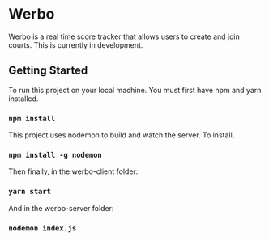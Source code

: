 # Werbo

Werbo is a real time score tracker that allows users to create and join courts. This is currently in development.

## Getting Started

To run this project on your local machine. You must first have npm and yarn installed.

### `npm install` 

This project uses nodemon to build and watch the server. To install,

### `npm install -g nodemon`

Then finally, in the werbo-client folder:

### `yarn start`

And in the werbo-server folder:

### `nodemon index.js`


